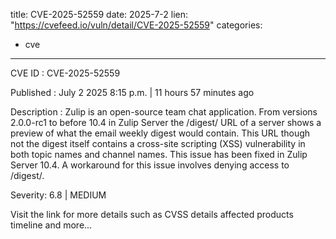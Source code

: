  
title: CVE-2025-52559
date: 2025-7-2
lien: "https://cvefeed.io/vuln/detail/CVE-2025-52559"
categories:
  - cve
---

CVE ID : CVE-2025-52559

Published :  July 2
2025
8:15 p.m. | 11 hours
57 minutes ago

Description : Zulip is an open-source team chat application. From versions 2.0.0-rc1 to before 10.4 in Zulip Server
the /digest/ URL of a server shows a preview of what the email weekly digest would contain. This URL
though not the digest itself
contains a cross-site scripting (XSS) vulnerability in both topic names and channel names. This issue has been fixed in Zulip Server 10.4. A workaround for this issue involves denying access to /digest/.

Severity: 6.8 | MEDIUM

Visit the link for more details
such as CVSS details
affected products
timeline
and more...
